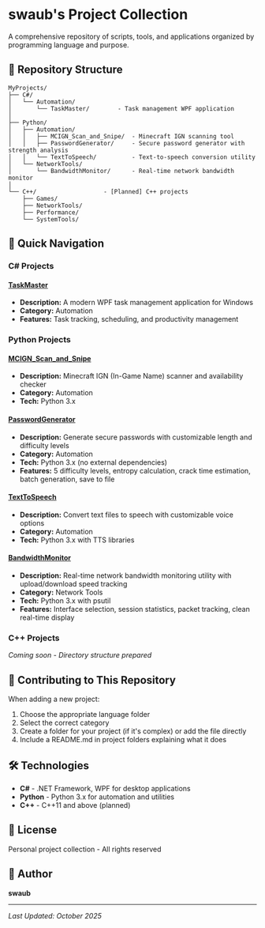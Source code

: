 # swaub's Project Collection

A comprehensive repository of scripts, tools, and applications organized by programming language and purpose.

## 📁 Repository Structure

```
MyProjects/
├── C#/
│   └── Automation/
│       └── TaskMaster/        - Task management WPF application
│
├── Python/
│   ├── Automation/
│   │   ├── MCIGN_Scan_and_Snipe/  - Minecraft IGN scanning tool
│   │   ├── PasswordGenerator/     - Secure password generator with strength analysis
│   │   └── TextToSpeech/          - Text-to-speech conversion utility
│   └── NetworkTools/
│       └── BandwidthMonitor/      - Real-time network bandwidth monitor
│
└── C++/                   - [Planned] C++ projects
    ├── Games/
    ├── NetworkTools/
    ├── Performance/
    └── SystemTools/
```

## 🚀 Quick Navigation

### C# Projects

#### [TaskMaster](C%23/Automation/TaskMaster/)
- **Description:** A modern WPF task management application for Windows
- **Category:** Automation
- **Features:** Task tracking, scheduling, and productivity management

### Python Projects

#### [MCIGN_Scan_and_Snipe](Python/Automation/MCIGN_Scan_and_Snipe/)
- **Description:** Minecraft IGN (In-Game Name) scanner and availability checker
- **Category:** Automation
- **Tech:** Python 3.x

#### [PasswordGenerator](Python/Automation/PasswordGenerator/)
- **Description:** Generate secure passwords with customizable length and difficulty levels
- **Category:** Automation
- **Tech:** Python 3.x (no external dependencies)
- **Features:** 5 difficulty levels, entropy calculation, crack time estimation, batch generation, save to file

#### [TextToSpeech](Python/Automation/TextToSpeech/)
- **Description:** Convert text files to speech with customizable voice options
- **Category:** Automation
- **Tech:** Python 3.x with TTS libraries

#### [BandwidthMonitor](Python/NetworkTools/BandwidthMonitor/)
- **Description:** Real-time network bandwidth monitoring utility with upload/download speed tracking
- **Category:** Network Tools
- **Tech:** Python 3.x with psutil
- **Features:** Interface selection, session statistics, packet tracking, clean real-time display

### C++ Projects
*Coming soon - Directory structure prepared*

## 📝 Contributing to This Repository

When adding a new project:
1. Choose the appropriate language folder
2. Select the correct category
3. Create a folder for your project (if it's complex) or add the file directly
4. Include a README.md in project folders explaining what it does

## 🛠️ Technologies

- **C#** - .NET Framework, WPF for desktop applications
- **Python** - Python 3.x for automation and utilities
- **C++** - C++11 and above (planned)

## 📄 License

Personal project collection - All rights reserved

## 👤 Author

**swaub**

---
*Last Updated: October 2025*
